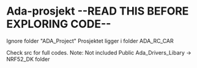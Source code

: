 # Ada-prosjekt --READ THIS BEFORE EXPLORING CODE--

Ignore folder "ADA_Project"
Prosjektet ligger i folder ADA_RC_CAR

Check src for full codes. Note: Not included Public Ada_Drivers_Libary -> NRF52_DK folder
